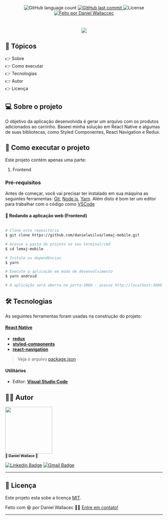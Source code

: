 <p align="center">
  <img alt="GitHub language count" src="https://img.shields.io/github/languages/count/danielwsilva/lemaj-mobile?color=%2304D361&style=for-the-badge">
  
  <a href="https://github.com/danielwsilva/lemaj-mobile/commits/master">
    <img alt="GitHub last commit" src="https://img.shields.io/github/last-commit/danielwsilva/lemaj-mobile?style=for-the-badge">
  </a>
  
  <img alt="License" src="https://img.shields.io/badge/license-MIT-brightgreen?style=for-the-badge">

  <a href="https://github.com/danielwsilva">
    <img alt="Feito por Daniel Wallaccec" src="https://img.shields.io/badge/feito%20por-danielwsilva-%237519C1?style=for-the-badge&logo=github">
  </a>
</p>

<h1 align="center">
  <img src="./src/assets/lemaj.gif"><br> 
</h1>

 ## 🏁 Tópicos

<p>
  👉<a href="#-sobre-o-projeto" style="text-decoration: none; "> Sobre</a> <br/>
  👉<a href="#-como-executar-o-projeto" style="text-decoration: none"> Como executar</a> <br/>
  👉<a href="#-tecnologias" style="text-decoration: none"> Tecnologias</a> <br/>
  👉<a href="#-autor" style="text-decoration: none"> Autor</a> <br/>
  👉<a href="#user-content--licença" style="text-decoration: none"> Licença</a>
</p>

## 💻 Sobre o projeto

O objetivo da aplicação desenvolvida é gerar um arquivo com os produtos adicionados ao carrinho. Baseei minha solução em React Native e algumas de suas bibliotecas, como Styled Componentes, React Navigation e Redux.

## 🚀 Como executar o projeto

Este projeto contém apenas uma parte:

1. Frontend

### Pré-requisitos

Antes de começar, você vai precisar ter instalado em sua máquina as seguintes ferramentas:
[Git](https://git-scm.com), [Node.js](https://nodejs.org/en/), [Yarn](https://classic.yarnpkg.com/en/docs/install).
Além disto é bom ter um editor para trabalhar com o código como [VSCode](https://code.visualstudio.com/)

#### 🧭 Rodando a aplicação web (Frontend)

```bash

# Clone este repositório
$ git clone https://github.com/danielwsilva/lemaj-mobile.git

# Acesse a pasta do projeto no seu terminal/cmd
$ cd lemaj-mobile

# Instale as dependências
$ yarn

# Execute a aplicação em modo de desenvolvimento
$ yarn android

# A aplicação será aberta na porta:3000 - acesse http://localhost:3000

```

## 🛠 Tecnologias

As seguintes ferramentas foram usadas na construção do projeto:

#### [React Native](https://reactnative.dev/)

- **[redux](https://github.com/reduxjs/react-redux)**
- **[styled-components](https://github.com/styled-components/styled-components)**
- **[react-navigation](https://github.com/react-navigation/react-navigation)**

> Veja o arquivo [package.json](https://github.com/danielwsilva/lemaj-mobile/blob/main/package.json)

#### **Utilitários**

- Editor: **[Visual Studio Code](https://code.visualstudio.com/)**

<a name="-autor"></a>

## 🦸‍♂️ **Autor**

<p>
<kbd>
 <img src="https://avatars.githubusercontent.com/u/49720616?s=460&u=f377fae2c3a34e88ec79b138ad3b9aa980f013c6&v=4" width="150px;" alt=""/>
 </kbd>
 <br />
 <sub><strong>🌟 Daniel Wallace 🌟</strong></sub>
</p>

[![Linkedin Badge](https://img.shields.io/badge/-Daniel-blue?style=for-the-badge&logo=Linkedin&logoColor=white&link=https://www.linkedin.com/in/daniel-wallace-1b9280b2/)](https://www.linkedin.com/in/daniel-wallace-1b9280b2/)
[![Gmail Badge](https://img.shields.io/badge/-danielwllace@gmail.com-c14438?style=for-the-badge&logo=Gmail&logoColor=white&link=mailto:danielwllace@gmail.com)](mailto:danielwllacec@gmail.com)

---

## 📝 Licença

Este projeto esta sobe a licença [MIT](./LICENSE).

Feito com :satisfied: por Daniel Wallacec 👋🏽 [Entre em contato!](https://www.linkedin.com/in/daniel-wallace-1b9280b2/)

---
